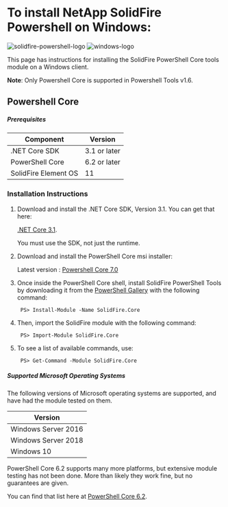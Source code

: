 # To install NetApp SolidFire Powershell on Windows:

![solidfire-powershell-logo](../../Install/product.png)   ![windows-logo](windows10-logo-small.png)

This page has instructions for installing the SolidFire PowerShell Core tools module on a Windows client. 

**Note**: Only Powershell Core is supported in Powershell Tools v1.6. 

## Powershell Core

##### Prerequisites

| Component            | Version          |
|----------------------|------------------|
| .NET Core SDK        | 3.1 or later     |
| PowerShell Core      | 6.2 or later     |
| SolidFire Element OS | 11               |

### Installation Instructions
1. Download and install the .NET Core SDK, Version 3.1. You can get that here: 

   [.NET Core 3.1](https://dotnet.microsoft.com/download/dotnet-core/3.1/).

   You must use the SDK, not just the runtime.

2. Download and install the PowerShell Core msi installer: 

   Latest version : [Powershell Core 7.0](https://github.com/PowerShell/PowerShell/)

3. Once inside the PowerShell Core shell, install SolidFire PowerShell Tools by downloading it from the [PowerShell Gallery](powershellgallery.com) with the following command:

        PS> Install-Module -Name SolidFire.Core

4. Then, import the SolidFire module with the following command:

        PS> Import-Module SolidFire.Core

5. To see a list of available commands, use:

        PS> Get-Command -Module SolidFire.Core

##### Supported Microsoft Operating Systems

The following versions of Microsoft operating systems are supported, and have had the module tested on them.

| Version                |
|------------------------|
| Windows Server 2016    |
| Windows Server 2018    |
| Windows 10             |

PowerShell Core 6.2 supports many more platforms, but extensive module testing has not been done. More than likely they work fine, but no guarantees are given.

You can find that list here at [PowerShell Core 6.2](https://devblogs.microsoft.com/powershell/general-availability-of-powershell-core-6-2/).
